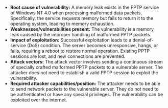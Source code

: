 - **Root cause of vulnerability:** A memory leak exists in the PPTP service of Windows NT 4.0 when processing malformed data packets. Specifically, the service requests memory but fails to return it to the operating system, leading to memory exhaustion.
- **Weaknesses/vulnerabilities present:** The vulnerability is a memory leak caused by the improper handling of malformed PPTP packets.
- **Impact of exploitation:** Successful exploitation leads to a denial-of-service (DoS) condition. The server becomes unresponsive, hangs, or fails, requiring a reboot to restore normal operation. Existing PPTP sessions are lost, and new connections are prevented.
- **Attack vectors:** The attack vector involves sending a continuous stream of specially crafted malformed PPTP packets to a vulnerable server. The attacker does not need to establish a valid PPTP session to exploit the vulnerability.
- **Required attacker capabilities/position:** The attacker needs to be able to send network packets to the vulnerable server. They do not need to be authenticated or have any special privileges. The vulnerability can be exploited over the internet.